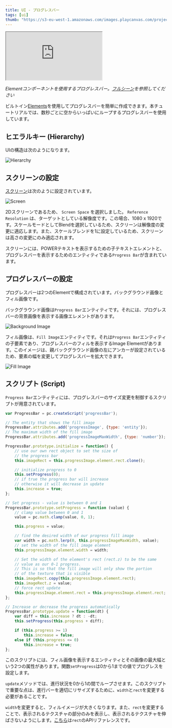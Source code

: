 ```yaml
---
title: UI - プログレスバー
tags: [ui]
thumb: "https://s3-eu-west-1.amazonaws.com/images.playcanvas.com/projects/12/501979/49D69A-image-75.jpg"
---
```


<div className="iframe-container">
    <iframe loading="lazy" src="https://playcanv.as/p/FlebHmLs/" title="User Interface - Progress Bar"></iframe>
</div>

*Elementコンポーネントを使用するプログレスバー。[フルシーン][1]を参照してください*

ビルトイン[Elements][2]を使用してプログレスバーを簡単に作成できます。本チュートリアルでは、数秒ごとに空からいっぱいにループするプログレスバーを使用しています。

## ヒエラルキー (Hierarchy)

UIの構造は次のようになります。

![Hierarchy][4]

## スクリーンの設定

[スクリーン][3]は次のように設定されています。

![Screen][5]

2Dスクリーンであるため、 `Screen Space` を選択しました。 `Reference Resolution` は、ターゲットとしている解像度です。この場合、1080 x 1920です。スケールモードとしてBlendを選択しているため、スクリーンは解像度の変更に適応します。また、スケールブレンドを1に設定しているため、スクリーンは高さの変更にのみ適応されます。

スクリーンには、POWERテキストを表示するための子テキストエレメントと、プログレスバーを表示するためのエンティティである`Progress Bar`が含まれています。

## プログレスバーの設定

プログレスバーは2つのElementで構成されています。バックグラウンド画像とフィル画像です。

バックグラウンド画像は`Progress Bar`エンティティです。それには、プログレスバーの背景画像を表示する画像エレメントがあります。

![Background Image][6]

フィル画像は、`Fill Image`エンティティです。それは`Progress Bar`エンティティの子要素であり、プログレスバーのフィルを表示するImage Elementがあります。このイメージは、親バックグラウンド画像の左にアンカーが設定されているため、要素の幅を変更してプログレスバーを拡大できます。

![Fill Image][7]

## スクリプト (Script)

`Progress Bar`エンティティには、プログレスバーのサイズ変更を制御するスクリプトが用意されています。

```javascript
var ProgressBar = pc.createScript('progressBar');

// The entity that shows the fill image
ProgressBar.attributes.add('progressImage', {type: 'entity'});
// The maximum width of the fill image
ProgressBar.attributes.add('progressImageMaxWidth', {type: 'number'});

ProgressBar.prototype.initialize = function() {
    // use our own rect object to set the size of
    // the progress bar
    this.imageRect = this.progressImage.element.rect.clone();

    // initialize progress to 0
    this.setProgress(0);
    // if true the progress bar will increase
    // otherwise it will decrease in update
    this.increase = true;
};

// Set progress - value is between 0 and 1
ProgressBar.prototype.setProgress = function (value) {
    // clamp value between 0 and 1
    value = pc.math.clamp(value, 0, 1);

    this.progress = value;

    // find the desired width of our progress fill image
    var width = pc.math.lerp(0, this.progressImageMaxWidth, value);
    // set the width of the fill image element
    this.progressImage.element.width = width;

    // Set the width of the element's rect (rect.z) to be the same
    // value as our 0-1 progress.
    // This is so that the fill image will only show the portion
    // of the texture that is visible
    this.imageRect.copy(this.progressImage.element.rect);
    this.imageRect.z = value;
    // force rect update
    this.progressImage.element.rect = this.progressImage.element.rect;
};

// Increase or decrease the progress automatically
ProgressBar.prototype.update = function(dt) {
    var diff = this.increase ? dt : -dt;
    this.setProgress(this.progress + diff);

    if (this.progress >= 1)
        this.increase = false;
    else if (this.progress <= 0)
        this.increase = true;
};
```

このスクリプトには、フィル画像を表示するエンティティとその画像の最大幅という2つの属性があります。関数`setProgress`は0から1までの値でプログレスを設定します。

`update`メソッドでは、進行状況を0から1の間でループさせます。このスクリプトで重要な点は、進行バーを適切にリサイズするために、`width`と`rect`を変更する必要があることです。

`width`を変更すると、フィルイメージが大きくなります。また、`rect`を変更することで、表示されるテクスチャの部分のみを表示し、表示されるテクスチャを伸ばさないようにします。[こちら][8]は`rect`のAPIリファレンスです。

[1]: https://playcanvas.com/editor/scene/547906
[2]: /user-manual/user-interface/elements/
[3]: /user-manual/user-interface/screens/
[4]: /images/tutorials/ui/progressbar/hierarchy.png
[5]: /images/tutorials/ui/progressbar/screen.png
[6]: /images/tutorials/ui/progressbar/progress-bar-bg.png
[7]: /images/tutorials/ui/progressbar/progress-bar-fill.png
[8]: /api/pc.ElementComponent.html#rect